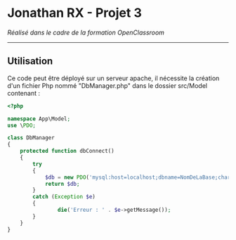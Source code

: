 Jonathan RX - Projet 3
==
*Réalisé dans le cadre de la formation OpenClassroom*

--------------
Utilisation
-
Ce code peut être déployé sur un serveur apache, il nécessite la création d'un fichier Php nommé "DbManager.php" dans le dossier src/Model contenant :

```php
<?php

namespace App\Model;
use \PDO;

class DbManager
{
    protected function dbConnect()
    {
        try
        {
            $db = new PDO('mysql:host=localhost;dbname=NomDeLaBase;charset=utf8', 'Utilisateur', 'MotDePasse', array(PDO::ATTR_ERRMODE => PDO::ERRMODE_EXCEPTION));
            return $db;
        }
        catch (Exception $e)
        {
                die('Erreur : ' . $e->getMessage());
        }
    }
}
```